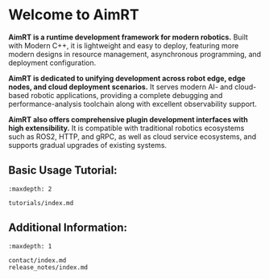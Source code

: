 # Welcome to AimRT

**AimRT is a runtime development framework for modern robotics.** Built with Modern C++, it is lightweight and easy to deploy, featuring more modern designs in resource management, asynchronous programming, and deployment configuration.

**AimRT is dedicated to unifying development across robot edge, edge nodes, and cloud deployment scenarios.** It serves modern AI- and cloud-based robotic applications, providing a complete debugging and performance-analysis toolchain along with excellent observability support.

**AimRT also offers comprehensive plugin development interfaces with high extensibility.** It is compatible with traditional robotics ecosystems such as ROS2, HTTP, and gRPC, as well as cloud service ecosystems, and supports gradual upgrades of existing systems.

## **Basic Usage Tutorial**:

```{toctree}
:maxdepth: 2

tutorials/index.md
```


## **Additional Information**:

```{toctree}
:maxdepth: 1

contact/index.md
release_notes/index.md
```
